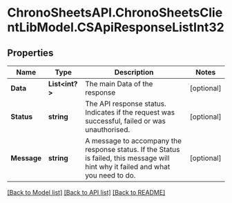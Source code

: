 # ChronoSheetsAPI.ChronoSheetsClientLibModel.CSApiResponseListInt32
## Properties

Name | Type | Description | Notes
------------ | ------------- | ------------- | -------------
**Data** | **List&lt;int?&gt;** | The main Data of the response | [optional] 
**Status** | **string** | The API response status. Indicates if the request was successful, failed or was unauthorised. | [optional] 
**Message** | **string** | A message to accompany the response status.  If the Status is failed, this message will hint why it failed and what you need to do. | [optional] 

[[Back to Model list]](../README.md#documentation-for-models) [[Back to API list]](../README.md#documentation-for-api-endpoints) [[Back to README]](../README.md)

